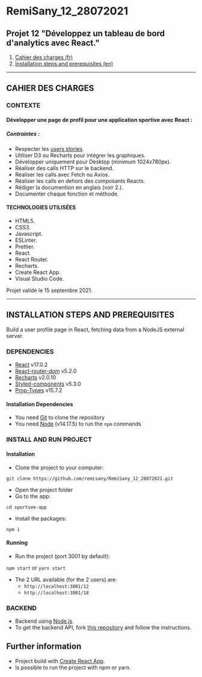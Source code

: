 # RemiSany_12_28072021

## Projet 12 "Développez un tableau de bord d'analytics avec React."

1. [Cahier des charges (fr)](#CAHIER-DES-CHARGES)
2. [Installation steps and prerequisites (en)](#INSTALLATION-STEPS-AND-PREREQUISITES)

***

## CAHIER DES CHARGES

### CONTEXTE

#### Développer une page de profil pour une application sportive avec React :

##### Contraintes :
- Respecter les [users stories](https://www.notion.so/Tableau-de-bord-SportSee-6686aa4b5f44417881a4884c9af5669e).
- Utiliser D3 ou Recharts pour intégrer les graphiques.
- Développer uniquement pour Desktop (minimum 1024x780px).
- Réaliser des calls HTTP sur le backend.
- Réaliser les calls avec Fetch ou Axios.
- Réaliser les calls en dehors des composants Reacts.
- Rédiger la documention en anglais (voir 2.).
- Documenter chaque fonction et méthode.

#### TECHNOLOGIES UTILISÉES
- HTML5.
- CSS3.
- Javascript.
- ESLinter.
- Prettier.
- React.
- React Router.
- Recharts.
- Create React App.
- Visual Studio Code.

Projet validé le 15 septembre 2021.

***

## INSTALLATION STEPS AND PREREQUISITES

Build a user profile page in React, fetching data from a NodeJS external server.

### DEPENDENCIES

- [React](https://reactjs.org/) v17.0.2
- [React-router-dom](https://reactrouter.com/web/guides/quick-start) v5.2.0
- [Recharts](https://recharts.org/en-US) v2.0.10
- [Styled-components](https://styled-components.com/) v5.3.0
- [Prop-Types](https://www.npmjs.com/package/prop-types) v15.7.2

#### Installation Dependencies

- You need [Git](https://git-scm.com/) to clone the repository
- You need [Node](https://nodejs.org/en/) (v14.17.5) to run the `npm` commands

### INSTALL AND RUN PROJECT

#### Installation

- Clone the project to your computer:

`git clone https://github.com/remisany/RemiSany_12_28072021.git`

- Open the project folder
- Go to the app:

`cd sportsee-app`

- Install the packages:

`npm i`

#### Running

- Run the project (port 3001 by default):

`npm start` or
`yarn start`

- The 2 URL available (for the 2 users) are:
  - `http://localhost:3001/12`
  - `http://localhost:3001/18`

### BACKEND
- Backend using [Node.js](https://nodejs.org/en/).
- To get the backend API, fork [this repository](https://github.com/OpenClassrooms-Student-Center/P9-front-end-dashboard) and follow the instructions.

## Further information

- Project build with [Create React App](https://github.com/facebook/create-react-app).
- Is possible to run the project with npm or yarn.